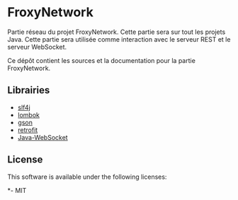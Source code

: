 # FroxyNetwork
Partie réseau du projet FroxyNetwork. Cette partie sera sur tout les projets Java. Cette partie sera utilisée comme interaction avec le serveur REST et le serveur WebSocket.

Ce dépôt contient les sources et la documentation pour la partie FroxyNetwork.

## Librairies
  - [slf4j](https://www.slf4j.org/)
  - [lombok](https://github.com/rzwitserloot/lombok)
  - [gson](https://github.com/google/gson)
  - [retrofit](https://github.com/square/retrofit)
  - [Java-WebSocket](https://github.com/TooTallNate/Java-WebSocket/)

## License
This software is available under the following licenses:

  *- MIT
